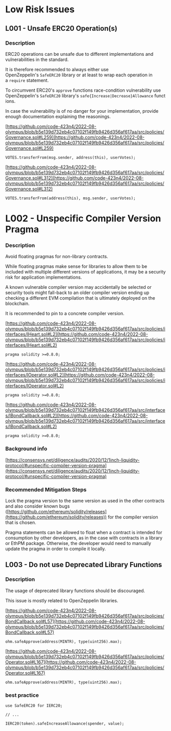 # **Low Risk Issues**

## **L001 - Unsafe ERC20 Operation(s)**

### **Description**

ERC20 operations can be unsafe due to different implementations and vulnerabilities in the standard.

It is therefore recommended to always either use OpenZeppelin's `SafeERC20` library or at least to wrap each operation in a `require` statement.

To circumvent ERC20's `approve` functions race-condition vulnerability use OpenZeppelin's `SafeERC20` library's `safe{Increase|Decrease}Allowance` functions.

In case the vulnerability is of no danger for your implementation, provide enough documentation explaining the reasonings.

[https://github.com/code-423n4/2022-08-olympus/blob/b5e139d732eb4c07102f149fb9426d356af617aa/src/policies/Governance.sol#L259](https://github.com/code-423n4/2022-08-olympus/blob/b5e139d732eb4c07102f149fb9426d356af617aa/src/policies/Governance.sol#L259)

```solidity
VOTES.transferFrom(msg.sender, address(this), userVotes);
```

[https://github.com/code-423n4/2022-08-olympus/blob/b5e139d732eb4c07102f149fb9426d356af617aa/src/policies/Governance.sol#L312](https://github.com/code-423n4/2022-08-olympus/blob/b5e139d732eb4c07102f149fb9426d356af617aa/src/policies/Governance.sol#L312)

```solidity
VOTES.transferFrom(address(this), msg.sender, userVotes);
```

# ****L002 - Unspecific Compiler Version Pragma****

### **Description**

Avoid floating pragmas for non-library contracts.

While floating pragmas make sense for libraries to allow them to be included with multiple different versions of applications, it may be a security risk for application implementations.

A known vulnerable compiler version may accidentally be selected or security tools might fall-back to an older compiler version ending up checking a different EVM compilation that is ultimately deployed on the blockchain.

It is recommended to pin to a concrete compiler version.

[https://github.com/code-423n4/2022-08-olympus/blob/b5e139d732eb4c07102f149fb9426d356af617aa/src/policies/interfaces/IHeart.sol#L2](https://github.com/code-423n4/2022-08-olympus/blob/b5e139d732eb4c07102f149fb9426d356af617aa/src/policies/interfaces/IHeart.sol#L2)

```solidity
pragma solidity >=0.8.0;
```

[https://github.com/code-423n4/2022-08-olympus/blob/b5e139d732eb4c07102f149fb9426d356af617aa/src/policies/interfaces/IOperator.sol#L2](https://github.com/code-423n4/2022-08-olympus/blob/b5e139d732eb4c07102f149fb9426d356af617aa/src/policies/interfaces/IOperator.sol#L2)

```solidity
pragma solidity >=0.8.0;
```

[https://github.com/code-423n4/2022-08-olympus/blob/b5e139d732eb4c07102f149fb9426d356af617aa/src/interfaces/IBondCallback.sol#L2](https://github.com/code-423n4/2022-08-olympus/blob/b5e139d732eb4c07102f149fb9426d356af617aa/src/interfaces/IBondCallback.sol#L2)

```solidity
pragma solidity >=0.8.0;
```

### Background info

[https://consensys.net/diligence/audits/2020/12/1inch-liquidity-protocol/#unspecific-compiler-version-pragma](https://consensys.net/diligence/audits/2020/12/1inch-liquidity-protocol/#unspecific-compiler-version-pragma)

### Recommended Mitigation Steps

Lock the pragma version to the same version as used in the other contracts and also consider known bugs ([https://github.com/ethereum/solidity/releases](https://github.com/ethereum/solidity/releases)) for the compiler version that is chosen.

Pragma statements can be allowed to float when a contract is intended for consumption by other developers, as in the case with contracts in a library or EthPM package. Otherwise, the developer would need to manually update the pragma in order to compile it locally.

## **L003 - Do not use Deprecated Library Functions**

### **Description**

The usage of deprecated library functions should be discouraged.

This issue is mostly related to OpenZeppelin libraries.

[https://github.com/code-423n4/2022-08-olympus/blob/b5e139d732eb4c07102f149fb9426d356af617aa/src/policies/BondCallback.sol#L57](https://github.com/code-423n4/2022-08-olympus/blob/b5e139d732eb4c07102f149fb9426d356af617aa/src/policies/BondCallback.sol#L57)

```solidity
ohm.safeApprove(address(MINTR), type(uint256).max);
```

[https://github.com/code-423n4/2022-08-olympus/blob/b5e139d732eb4c07102f149fb9426d356af617aa/src/policies/Operator.sol#L167](https://github.com/code-423n4/2022-08-olympus/blob/b5e139d732eb4c07102f149fb9426d356af617aa/src/policies/Operator.sol#L167)

```solidity
ohm.safeApprove(address(MINTR), type(uint256).max);
```

### best practice

```solidity
use SafeERC20 for IERC20;

// ...

IERC20(token).safeIncreaseAllowance(spender, value);
```